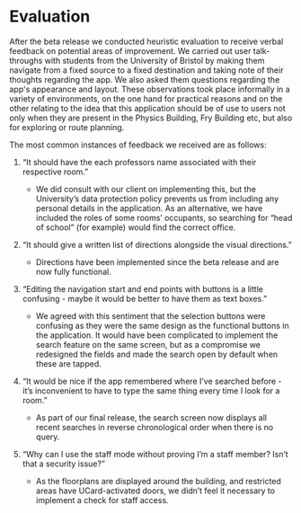 # Evaluation

After the beta release we conducted heuristic evaluation to receive verbal feedback on potential areas of improvement. We carried out user talk-throughs with students from the University of Bristol by making them navigate from a fixed source to a fixed destination and taking note of their thoughts regarding the app. We also asked them questions regarding the app's appearance and layout. These observations took place informally in a variety of environments, on the one hand for practical reasons and on the other relating to the idea that this application should be of use to users not only when they are present in the Physics Building, Fry Building etc, but also for exploring or route planning. 

The most common instances of feedback we received are as follows:

1.   “It should have the each professors name associated with their respective room.”
      *   We did consult with our client on implementing this, but the University’s data protection policy prevents us from including any personal details in the application. As an alternative, we have included the roles of some rooms’ occupants, so searching for “head of school” (for example) would find the correct office.
      
2.   “It should give a written list of directions alongside the visual directions.”
      *   Directions have been implemented since the beta release and are now fully functional.
      
3.   “Editing the navigation start and end points with buttons is a little confusing - maybe it would be better to have them as text boxes.”
      *   We agreed with this sentiment that the selection buttons were confusing as they were the same design as the functional buttons in the application. It would have been complicated to implement the search feature on the same screen, but as a compromise we redesigned the fields and made the search open by default when these are tapped.
      
4.   “It would be nice if the app remembered where I’ve searched before - it’s inconvenient to have to type the same thing every time I look for a room.”
      *   As part of our final release, the search screen now displays all recent searches in reverse chronological order when there is no query.
      
5.   “Why can I use the staff mode without proving I’m a staff member? Isn’t that a security issue?”
      *   As the floorplans are displayed around the building, and restricted areas have UCard-activated doors, we didn’t feel it necessary to implement a check for staff access.
